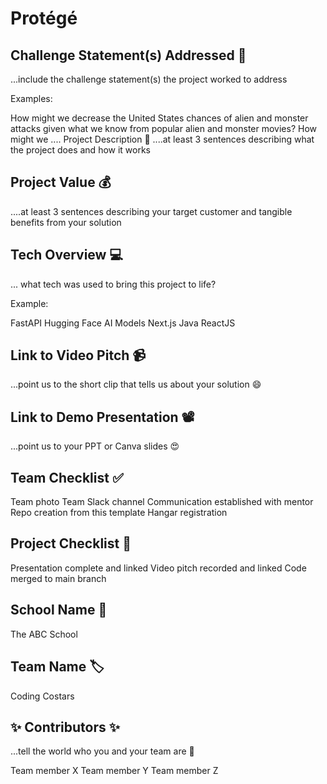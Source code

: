 # Protégé

## Challenge Statement(s) Addressed 🎯
...include the challenge statement(s) the project worked to address

Examples:

How might we decrease the United States chances of alien and monster attacks given what we know from popular alien and monster movies?
How might we ....
Project Description 🤯
....at least 3 sentences describing what the project does and how it works

## Project Value 💰
....at least 3 sentences describing your target customer and tangible benefits from your solution

## Tech Overview 💻
... what tech was used to bring this project to life?

Example:

FastAPI
Hugging Face AI Models
Next.js
Java
ReactJS

## Link to Video Pitch 📹
...point us to the short clip that tells us about your solution 😄

## Link to Demo Presentation 📽
...point us to your PPT or Canva slides 😍

## Team Checklist ✅
 Team photo
 Team Slack channel
 Communication established with mentor
 Repo creation from this template
 Hangar registration
 
## Project Checklist 🏁
 Presentation complete and linked
 Video pitch recorded and linked
 Code merged to main branch
 
## School Name 🏫
The ABC School

## Team Name 🏷
Coding Costars

## ✨ Contributors ✨
...tell the world who you and your team are 🙂

Team member X
Team member Y
Team member Z
